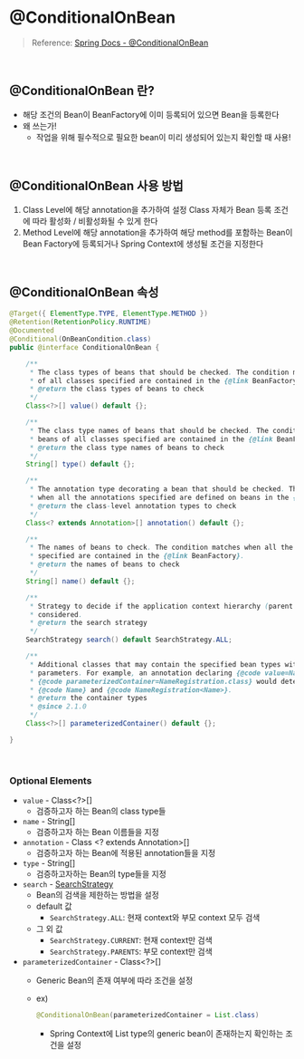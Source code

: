 # @ConditionalOnBean

> Reference: [Spring Docs - @ConditionalOnBean](https://docs.spring.io/spring-boot/docs/current/api/org/springframework/boot/autoconfigure/condition/ConditionalOnBean.html)
>

<br>

## @ConditionalOnBean 란?

- 해당 조건의 Bean이 BeanFactory에 이미 등록되어 있으면 Bean을 등록한다
- 왜 쓰는가!
  - 작업을 위해 필수적으로 필요한 bean이 미리 생성되어 있는지 확인할 때 사용!

<br>

## @ConditionalOnBean 사용 방법

1. Class Level에 해당 annotation을 추가하여 설정 Class 자체가 Bean 등록 조건에 따라 활성화 / 비활성화될 수 있게 한다
2. Method Level에 해당 annotation을 추가하여 해당 method를 포함하는 Bean이 Bean Factory에 등록되거나 Spring Context에 생성될 조건을 지정한다

<br>

## @ConditionalOnBean 속성

```java
@Target({ ElementType.TYPE, ElementType.METHOD })
@Retention(RetentionPolicy.RUNTIME)
@Documented
@Conditional(OnBeanCondition.class)
public @interface ConditionalOnBean {

    /**
     * The class types of beans that should be checked. The condition matches when beans
     * of all classes specified are contained in the {@link BeanFactory}.
     * @return the class types of beans to check
     */
    Class<?>[] value() default {};

    /**
     * The class type names of beans that should be checked. The condition matches when
     * beans of all classes specified are contained in the {@link BeanFactory}.
     * @return the class type names of beans to check
     */
    String[] type() default {};

    /**
     * The annotation type decorating a bean that should be checked. The condition matches
     * when all the annotations specified are defined on beans in the {@link BeanFactory}.
     * @return the class-level annotation types to check
     */
    Class<? extends Annotation>[] annotation() default {};

    /**
     * The names of beans to check. The condition matches when all the bean names
     * specified are contained in the {@link BeanFactory}.
     * @return the names of beans to check
     */
    String[] name() default {};

    /**
     * Strategy to decide if the application context hierarchy (parent contexts) should be
     * considered.
     * @return the search strategy
     */
    SearchStrategy search() default SearchStrategy.ALL;

    /**
     * Additional classes that may contain the specified bean types within their generic
     * parameters. For example, an annotation declaring {@code value=Name.class} and
     * {@code parameterizedContainer=NameRegistration.class} would detect both
     * {@code Name} and {@code NameRegistration<Name>}.
     * @return the container types
     * @since 2.1.0
     */
    Class<?>[] parameterizedContainer() default {};

}
```

<br>

### Optional Elements

- `value` - Class<?>[]
  - 검증하고자 하는 Bean의 class type들
- `name` - String[]
  - 검증하고자 하는 Bean 이름들을 지정
- `annotation` - Class <? extends Annotation>[]
  - 검증하고자 하는 Bean에 적용된 annotation들을 지정
- `type` - String[]
  - 검증하고자하는 Bean의 type들을 지정
- `search` - [SearchStrategy](https://docs.spring.io/spring-boot/docs/current/api/org/springframework/boot/autoconfigure/condition/SearchStrategy.html)
  - Bean의 검색을 제한하는 방법을 설정
  - default 값
    - `SearchStrategy.ALL`: 현재 context와 부모 context 모두 검색
  - 그 외 값
    - `SearchStrategy.CURRENT`: 현재 context만 검색
    - `SearchStrategy.PARENTS`: 부모 context만 검색
- `parameterizedContainer` - Class<?>[]
  - Generic Bean의 존재 여부에 따라 조건을 설정
  - ex)

      ```java
      @ConditionalOnBean(parameterizedContainer = List.class)
      ```

    - Spring Context에 List type의 generic bean이 존재하는지 확인하는 조건을 설정
